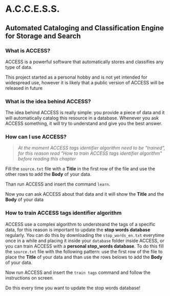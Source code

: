 # A.C.C.E.S.S.

## Automated Cataloging and Classification Engine for Storage and Search

### What is ACCESS?
ACCESS is a powerful software that automatically stores and classifies any type of data.

This project started as a personal hobby and is not yet intended for widespread use, however it is likely that a public version of ACCESS will be released in future

### What is the idea behind ACCESS?
The idea behind ACCESS is really simple: you provide a piece of data and it will automatically catalog this resource in a database. Whenever you ask ACCESS something, it will try to understand and give you the best answer.

### How can I use ACCESS?
> *At the moment ACCESS tags identifier algorithm need to be "trained", for this reason read "How to train ACCESS tags identifier algorithm" before reading this chapter*

Fill the `source.txt` file with a **Title** in the first row of the file and use the other rows to add the **Body** of your data.

Than run ACCESS and insert the command `learn`.

Now you can ask ACCESS about that data and it will show the **Title** and the **Body** of your data

### How to train ACCESS tags identifier algorithm
ACCESS use a complex algorithm to understeand the tags of a specific data, for this reason is important to update the **stop words database** regularly. You can do this by downloading the `stop_words_en.txt` everytime once in a while and placing it inside your `database` folder inside ACCESS, or you can train ACCESS with a **personal stop_words database**. To do this fill the `source.txt` file with the following pattern: use the first row of the file to place the **Title** of your data and than use the rows belows to add the **Body** of your data. 

Now run ACCESS and insert the `train tags` command and follow the instructions on screen.

Do this every time you want to update the stop words database!

